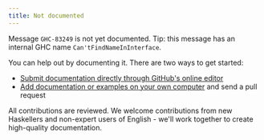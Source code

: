 ```yaml
---
title: Not documented
---
```


Message `GHC-83249` is not yet documented.
Tip: this message has an internal GHC name `Can'tFindNameInInterface`.

You can help out by documenting it. There are two ways to get started:
* [Submit documentation directly through GitHub's online editor](https://github.com/haskellfoundation/error-message-index/new/main/message-index/messages/GHC-0048/\?filename\=index.md\&value\=---%0Atitle%3A%20SHORT%20TITLE%0Asummary%3A%20ONE%20SENTENCE%20SUMMARY%0Aintroduced%3A%209.6.1%0Aseverity%3A%20CHOOSE%20ONE%3A%20warning%20error%0A---%0A%0APlease%20describe%20the%20meaning%20of%20the%20error%20here%2C%20formatted%20in%20Markdown.)
* [Add documentation or examples on your own computer](https://github.com/haskellfoundation/error-message-index/blob/main/CONTRIBUTING.md) and send a pull request

All contributions are reviewed. We welcome contributions from new Haskellers and non-expert users of English - we'll work together to create high-quality documentation.
